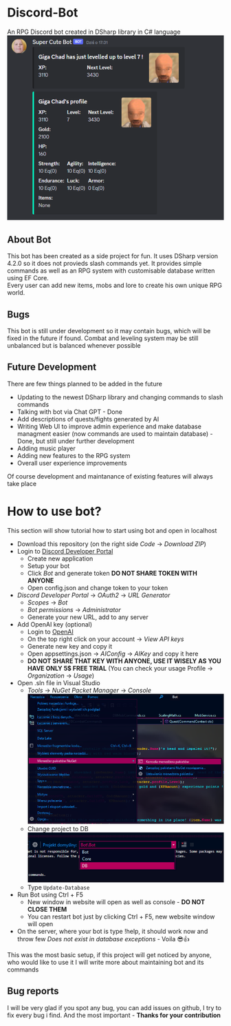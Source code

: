 # Discord-Bot
An RPG Discord bot created in DSharp library in C# language  
![Screen of bot in Discord](/Screens/ScreenOne.png)

## About Bot
This bot has been created as a side project for fun. It uses DSharp version 4.2.0 so it does not provieds slash commands yet. It provides simple commands as well as an RPG system with customisable database written using EF Core.  
Every user can add new items, mobs and lore to create his own unique RPG world.

## Bugs
This bot is still under development so it may contain bugs, which will be fixed in the future if found. Combat and leveling system may be still unbalanced but is balanced whenever
possible

## Future Development
There are few things planned to be added in the future
- Updating to the newest DSharp library and changing commands to slash commands
- Talking with bot via Chat GPT - Done
- Add descriptions of quests/fights generated by AI
- Writing Web UI to improve admin experience and make database managment easier (now commands are used to maintain database) - Done, but still under further development
- Adding music player 
- Adding new features to the RPG system
- Overall user experience improvements

Of course development and maintanance of existing features will always take place

# How to use bot?
This section will show tutorial how to start using bot and open in localhost
- Download this repository (on the right side *Code* -> *Download ZIP*)
- Login to [Discord Developer Portal](https://discord.com/developers/applications)
  + Create new application
  + Setup your bot
  + Click *Bot* and generate token **DO NOT SHARE TOKEN WITH ANYONE**
  + Open config.json and change token to your token
- *Discord Developer Portal* -> *OAuth2* -> *URL Generator*
  + *Scopes* -> *Bot*
  + *Bot permissions* -> *Administrator*
  + Generate your new URL, add to any server
- Add OpenAI key (optional)
  + Login to [OpenAI](https://platform.openai.com/)
  + On the top right click on your account -> *View API keys*
  + Generate new key and copy it
  + Open appsettings.json -> *AIConfig* -> *AIKey* and copy it here
  + **DO NOT SHARE THAT KEY WITH ANYONE, USE IT WISELY AS YOU HAVE ONLY 5$ FREE TRIAL** (You can check your usage Profile -> *Organization* -> *Usage*)
- Open .sln file in Visual Studio
   + *Tools* -> *NuGet Packet Manager* -> *Console* ![How to open nuget console](/Screens/NugetOpenConsole.png)
   + Change project to DB  
     ![How to change project in console](/Screens/ChangeProject.png)
   + Type ``` Update-Database ```
- Run Bot using Ctrl + F5
   + New window in website will open as well as console - **DO NOT CLOSE THEM**
   + You can restart bot just by clicking Ctrl + F5, new website window will open
- On the server, where your bot is type !help, it should work now and throw few *Does not exist in database exceptions* - Voila  😎👍

This was the most basic setup, if this project will get noticed by anyone, who would like to use it I will write more about maintaining bot and its commands

## Bug reports
I will be very glad if you spot any bug, you can add issues on github, I try to fix every bug i find. And the most important  - **Thanks for your contribution**
